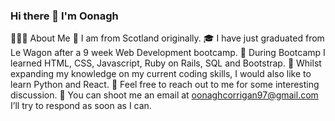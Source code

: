 ### Hi there 👋 I'm Oonagh
👨🏻‍💻  About Me
🏴󠁧󠁢󠁳󠁣󠁴󠁿  I am from Scotland originally.
🎓  I have just graduated from Le Wagon after a 9 week Web Development bootcamp.
🌱  During Bootcamp I learned HTML, CSS, Javascript, Ruby on Rails, SQL and Bootstrap.
🐝  Whilst expanding my knowledge on my current coding skills, I would also like to learn Python and React.
💬  Feel free to reach out to me for some interesting discussion.
📧  You can shoot me an email at oonaghcorrigan97@gmail.com I’ll try to respond as soon as I can.

<!--
**oonaghcorr/oonaghcorr** is a ✨ _special_ ✨ repository because its `README.md` (this file) appears on your GitHub profile.

👨🏻‍💻  About Me
🏴󠁧󠁢󠁳󠁣󠁴󠁿  I am from Scotland originally.
🎓  I have just graduated from Le Wagon after a 9 week Web Development bootcamp.
🌱  During Bootcamp I learned HTML, CSS, Javascript, Ruby on Rails, SQL and Bootstrap.
🐝  Whilst expanding my knowledge on my current coding skills, I would also like to learn Python and React.
💬  Feel free to reach out to me for some interesting discussion.
📧  You can shoot me an email at oonaghcorrigan97@gmail.com I’ll try to respond as soon as I can.
